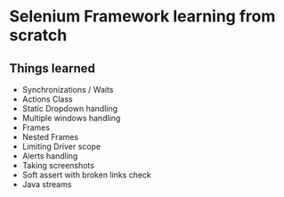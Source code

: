 # Selenium Framework learning from scratch

## Things learned

- Synchronizations / Waits
- Actions Class
- Static Dropdown handling
- Multiple windows handling
- Frames
- Nested Frames
- Limiting Driver scope
- Alerts handling
- Taking screenshots
- Soft assert with broken links check
- Java streams
